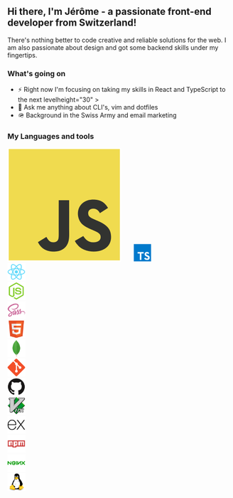 <link rel="stylesheet" href="https://cdn.jsdelivr.net/gh/devicons/devicon@v2.9.0/devicon.min.css">


## Hi there,  I'm Jérôme - a passionate front-end developer from Switzerland!

There's nothing better to code creative and reliable solutions for the web. I am also passionate about design and got some backend skills under my fingertips. 

 ### What's going on
 - ⚡ Right now I'm focusing on taking my skills in React and TypeScript to the next levelheight="30" > 
 - 💬 Ask me anything about CLI's, vim and dotfiles
 - 🪖 Background in the Swiss Army and email marketing
 
 ### My Languages and tools

 ![JavaScript](./images/tech-icons/javascript.svg)
<code><img src="" height="40px" style="margin-right: 20px; display: inline-block"></code>
<code><img src="./images/tech-icons/typescript.svg" height="40px" style="margin-right: 20px; display: </code>inline-block">
<code><img src="./images/tech-icons/react.svg" height="40px" style="margin-right: 20px; display: inline-block"></code>
<code><img src="./images/tech-icons/nodejs.svg" height="40px" style="margin-right: 20px; display: inline-block"></code>
<code><img src="./images/tech-icons/sass.svg" height="40px" style="margin-right: 20px; display: inline-block"></code>
<code><img src="./images/tech-icons/html5.svg" height="40px" style="margin-right: 20px; display: inline-block"></code>
<code><img src="./images/tech-icons/mongodb.svg" height="40px" style="margin-right: 20px; display: inline-block"></code>
<code><img src="./images/tech-icons/git.svg" height="40px" style="margin-right: 20px; display: inline-block"></code>
<code><img src="./images/tech-icons/github.svg" height="40px" style="margin-right: 20px; display: inline-block"></code>
<code><img src="./images/tech-icons/vim.svg" height="40px" style="margin-right: 20px; display: inline-block"></code>
<code><img src="./images/tech-icons/express.svg" height="40px" style="margin-right: 20px; display: inline-block"></code>
<code><img src="./images/tech-icons/npm.svg" height="40px" style="margin-right: 20px; display: inline-block"></code>
<code><img src="./images/tech-icons/nginx.svg" height="40px" style="margin-right: 20px; display: inline-block"></code>
<code><img src="./images/tech-icons/linux.svg" height="40px" style="margin-right: 20px; display: inline-block"></code>

 
